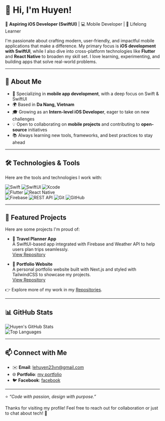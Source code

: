 # 👋 Hi, I'm Huyen!

🎯 **Aspiring iOS Developer (SwiftUI)** | 💻 Mobile Developer | 🌱 Lifelong Learner  

I'm passionate about crafting modern, user-friendly, and impactful mobile applications that make a difference. My primary focus is **iOS development with SwiftUI**, while I also dive into cross-platform technologies like **Flutter** and **React Native** to broaden my skill set. I love learning, experimenting, and building apps that solve real-world problems.

---

## 🚀 About Me
- 📱 Specializing in **mobile app development**, with a deep focus on Swift & SwiftUI  
- 🌍 Based in **Da Nang, Vietnam**  
- 🎓 Growing as an **Intern-level iOS Developer**, eager to take on new challenges  
- 💡 Open to collaborating on **mobile projects** and contributing to **open-source** initiatives  
- 📚 Always learning new tools, frameworks, and best practices to stay ahead  

---

## 🛠️ Technologies & Tools
Here are the tools and technologies I work with:

![Swift](https://img.shields.io/badge/Swift-5.9-orange?logo=swift&logoColor=white)
![SwiftUI](https://img.shields.io/badge/SwiftUI-%23007AFF?logo=swift&logoColor=white)
![Xcode](https://img.shields.io/badge/Xcode-15-blue?logo=xcode&logoColor=white)  
![Flutter](https://img.shields.io/badge/Flutter-3.19-blue?logo=flutter&logoColor=white)
![React Native](https://img.shields.io/badge/React_Native-0.74-61DAFB?logo=react&logoColor=white)  
![Firebase](https://img.shields.io/badge/Firebase-%23FFCA28?logo=firebase&logoColor=white)
![REST API](https://img.shields.io/badge/API-REST-blue)
![Git](https://img.shields.io/badge/Git-F05032?logo=git&logoColor=white)
![GitHub](https://img.shields.io/badge/GitHub-181717?logo=github&logoColor=white)

---

## 📌 Featured Projects
Here are some projects I'm proud of:

- 🚀 **Travel Planner App**  
  A SwiftUI-based app integrated with Firebase and Weather API to help users plan trips seamlessly.  
  [View Repository](https://github.com/mixihuyen/TravelPlannerApp)


- 🎨 **Portfolio Website**  
  A personal portfolio website built with Next.js and styled with TailwindCSS to showcase my projects.  
  [View Repository](https://github.com/mixihuyen/my-portfolio-app)

👉 Explore more of my work in my [Repositories](https://github.com/mixihuyen?tab=repositories).

---

## 📊 GitHub Stats
![Huyen's GitHub Stats](https://github-readme-stats.vercel.app/api?username=mixihuyen&show_icons=true&theme=radical)  
![Top Languages](https://github-readme-stats.vercel.app/api/top-langs/?username=mixihuyen&layout=compact&theme=radical)

---

## 📫 Connect with Me
- ✉️ **Email**: [lehuyen23vn@gmail.com](mailto:lehuyen23vn@gmail.com)  
- 🌐 **Portfolio**: [my portfolio](https://portfolio-mixihuyen.vercel.app/)  
- 🐦 **Facebook**: [facebook](https://www.facebook.com/lehuyen23vn)

---

⭐️ *“Code with passion, design with purpose.”*  

Thanks for visiting my profile! Feel free to reach out for collaboration or just to chat about tech! 🚀

